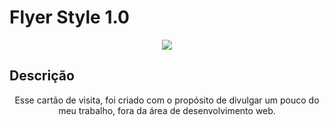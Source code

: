 # Flyer Style 1.0

<p align="center">
  <img src="./img/card.jpg">
</p>

## Descrição

  <p align="center"> Esse cartão de visita, foi criado com o propósito de divulgar um pouco do meu trabalho, fora da área de desenvolvimento web.
  </p>

